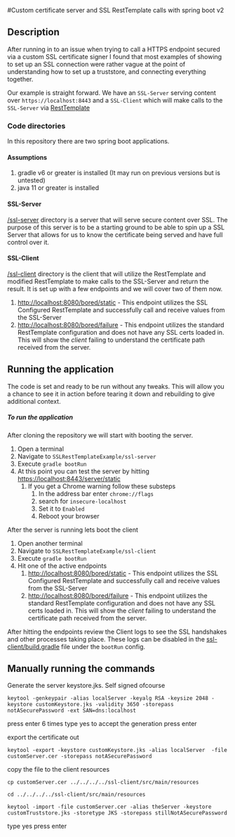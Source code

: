 #Custom certificate server and SSL RestTemplate calls with spring boot v2

## Description
After running in to an issue when trying to call a HTTPS endpoint secured via a custom SSL certificate signer I found that
most examples of showing to set up an SSL connection were rather vague at the point of understanding how to set up
a truststore, and connecting everything together.

Our example is straight forward. We have an `SSL-Server` serving content over `https://localhost:8443` and a `SSL-Client`
which will make calls to the `SSL-Server` via [RestTemplate](https://docs.spring.io/spring-framework/docs/current/javadoc-api/org/springframework/web/client/RestTemplate.html)

### Code directories
In this repository there are two spring boot applications.

#### Assumptions
1. gradle v6 or greater is installed (It may run on previous versions but is untested)
1. java 11 or greater is installed
 
#### SSL-Server 
[/ssl-server](/ssl-server) directory is a server that will serve secure content over SSL. The purpose of this server is
to be a starting ground to be able to spin up a SSL Server that allows for us to know the certificate being served and
have full control over it.

#### SSL-Client
[/ssl-client](/ssl-client) directory is the client that will utilize the RestTemplate and modified RestTemplate to make
calls to the SSL-Server and return the result. It is set up with a few endpoints and we will cover two of them now.
1. [http://localhost:8080/bored/static](http://localhost:8080/bored/static) - This endpoint utilizes the SSL Configured
RestTemplate and successfully call and receive values from the SSL-Server
1. [http://localhost:8080/bored/failure](http://localhost:8080/bored/failure) - This endpoint utilizes the standard RestTemplate
configuration and does not have any SSL certs loaded in. This will show the *client* failing to understand the certificate
path received from the server.

## Running the application
The code is set and ready to be run without any tweaks. This will allow you a chance to see it in action before tearing
it down and rebuilding to give additional context.

##### To run the application
After cloning the repository we will start with booting the server.
1. Open a terminal
1. Navigate to `SSLRestTemplateExample/ssl-server`
1. Execute `gradle bootRun`
1. At this point you can test the server by hitting [https://localhost:8443/server/static](https://localhost:8443/server/static)
    1. If you get a Chrome warning follow these substeps
        1. In the address bar enter `chrome://flags`
        1. search for `insecure-localhost`
        1. Set it to `Enabled`
        1. Reboot your browser

After the server is running lets boot the client
1. Open another terminal
1. Navigate to `SSLRestTemplateExample/ssl-client`
1. Execute `gradle bootRun`
1. Hit one of the active endpoints
    1. [http://localhost:8080/bored/static](http://localhost:8080/bored/static) - This endpoint utilizes the SSL Configured
RestTemplate and successfully call and receive values from the SSL-Server
    1. [http://localhost:8080/bored/failure](http://localhost:8080/bored/failure) - This endpoint utilizes the standard RestTemplate
configuration and does not have any SSL certs loaded in. This will show the *client* failing to understand the certificate
path received from the server.

After hitting the endpoints review the Client logs to see the SSL handshakes and other processes taking place. These logs
can be disabled in the [ssl-client/build.gradle](ssl-client/build.gradle) file under the `bootRun` config.

## Manually running the commands

Generate the server keystore.jks. Self signed ofcourse

`keytool -genkeypair -alias localServer -keyalg RSA -keysize 2048 -keystore customKeystore.jks -validity 3650 -storepass notASecurePassword -ext SAN=dns:localhost`

press enter 6 times
type yes to accept the generation
press enter

export the certificate out  

`keytool -export -keystore customKeystore.jks -alias localServer  -file customServer.cer -storepass notASecurePassword` 

copy the file to the client resources

`cp customServer.cer ../../../../ssl-client/src/main/resources `

`cd ../../../../ssl-client/src/main/resources`

`keytool -import -file customServer.cer -alias theServer -keystore customTruststore.jks -storetype JKS -storepass stillNotASecurePassword`

type yes
press enter


